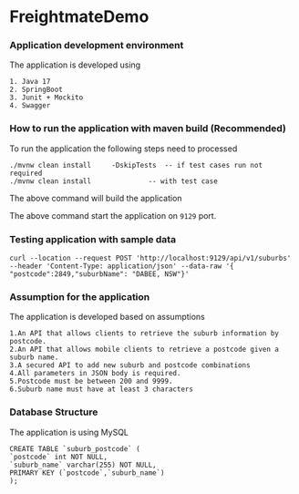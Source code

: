 # FreightmateDemo

### Application development environment

The application is developed using
	
	1. Java 17
	2. SpringBoot
	3. Junit + Mockito
	4. Swagger

### How to run the application with maven build (Recommended)

To run the application the following steps need to processed
	
	./mvnw clean install	 -DskipTests  -- if test cases run not required
	./mvnw clean install              -- with test case
	
The above command will build the application


The above command start the application on `9129` port.

### Testing application with sample data
 
	curl --location --request POST 'http://localhost:9129/api/v1/suburbs' --header 'Content-Type: application/json' --data-raw '{ "postcode":2849,"suburbName": "DABEE, NSW"}'

### Assumption for the application
The application is developed based on assumptions

	1.An API that allows clients to retrieve the suburb information by postcode.
	2.An API that allows mobile clients to retrieve a postcode given a suburb name.
	3.A secured API to add new suburb and postcode combinations 
	4.All parameters in JSON body is required.
	5.Postcode must be between 200 and 9999.
	6.Suburb name must have at least 3 characters 

### Database Structure

The application is using MySQL

	CREATE TABLE `suburb_postcode` (
	`postcode` int NOT NULL,
	`suburb_name` varchar(255) NOT NULL,
	PRIMARY KEY (`postcode`,`suburb_name`)
	);

	
	
	 	